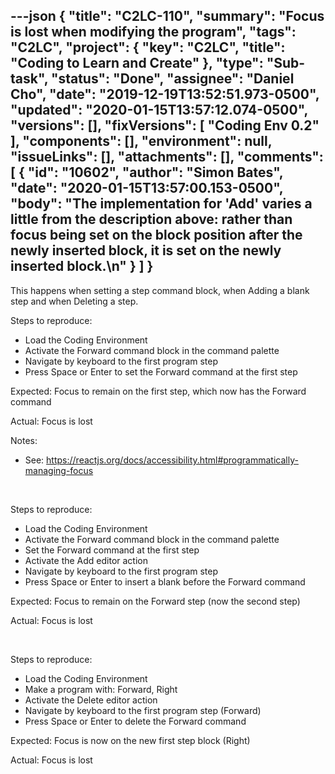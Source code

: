---json
{
  "title": "C2LC-110",
  "summary": "Focus is lost when modifying the program",
  "tags": "C2LC",
  "project": {
    "key": "C2LC",
    "title": "Coding to Learn and Create"
  },
  "type": "Sub-task",
  "status": "Done",
  "assignee": "Daniel Cho",
  "date": "2019-12-19T13:52:51.973-0500",
  "updated": "2020-01-15T13:57:12.074-0500",
  "versions": [],
  "fixVersions": [
    "Coding Env 0.2"
  ],
  "components": [],
  "environment": null,
  "issueLinks": [],
  "attachments": [],
  "comments": [
    {
      "id": "10602",
      "author": "Simon Bates",
      "date": "2020-01-15T13:57:00.153-0500",
      "body": "The implementation for 'Add' varies a little from the description above: rather than focus being set on the block position after the newly inserted block, it is set on the newly inserted block.\n"
    }
  ]
}
---
This happens when setting a step command block, when Adding a blank step and when Deleting a step.

Steps to reproduce:

* Load the Coding Environment
* Activate the Forward command block in the command palette
* Navigate by keyboard to the first program step
* Press Space or Enter to set the Forward command at the first step

Expected: Focus to remain on the first step, which now has the Forward command

Actual: Focus is lost

Notes:

* See: <https://reactjs.org/docs/accessibility.html#programmatically-managing-focus>

 

Steps to reproduce:

* Load the Coding Environment
* Activate the Forward command block in the command palette
* Set the Forward command at the first step
* Activate the Add editor action
* Navigate by keyboard to the first program step
* Press Space or Enter to insert a blank before the Forward command

Expected: Focus to remain on the Forward step (now the second step)

Actual: Focus is lost

 

Steps to reproduce:

* Load the Coding Environment
* Make a program with: Forward, Right
* Activate the Delete editor action
* Navigate by keyboard to the first program step (Forward)
* Press Space or Enter to delete the Forward command

Expected: Focus is now on the new first step block (Right)

Actual: Focus is lost

        